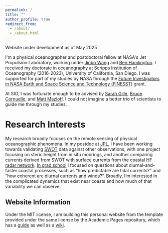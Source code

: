```yaml
---
permalink: /
title: ""
author_profile: true
redirect_from: 
  - /about/
  - /about.html
---
```


Website under development as of May 2025

I'm a physical oceanographer and postdoctoral fellow at NASA's Jet Propulsion Laboratory, working under [Jinbo Wang](https://science.jpl.nasa.gov/people/jwang2) and [Ben Hamlington](https://science.jpl.nasa.gov/people/bhamling/). I received my doctorate in oceanography at Scripps Institution of Oceanography (2016-2023),
University of California, San Diego.
I was supported for part of my studies by NASA through the [Future Investigators in NASA Earth and Space Science and Technology (FINESST)](https://nspires.nasaprs.com/external/solicitations/summary.do?solId=%7B913A7DEE-2747-6539-130C-0AB1E2322F42%7D&path=future&method=init) grant.

At SIO, I was fortunate enough to be advised by [Sarah Gille](http://pordlabs.ucsd.edu/sgille/), [Bruce Cornuelle](http://scrippsscholars.ucsd.edu/bcornuelle), and [Matt Mazloff](http://scrippsscholars.ucsd.edu/mmazloff/). I could not imagine a better trio of scientists to guide me through my studies.

Research Interests
======
My research broadly focuses on the remote sensing of physical oceanographic phenomena. In my postdoc at [JPL](https://www.jpl.nasa.gov/), I have been working towards validating [SWOT](https://swot.jpl.nasa.gov/) data against other observations, with one project focusing on steric height from in situ moorings, and another comparing currents derived from SWOT with surface currents from the coastal [HF radar network](https://cordc.ucsd.edu/projects/hfrnet/). [In grad school](https://escholarship.org/uc/item/3q94p7xw) I focused on questions about diurnal-and-faster coastal processes, such as “how predictable are tidal currents?” and “how coherent are diurnal currents and winds?”. Broadly, I’m interested in the complicated dynamics that exist near coasts and how much of that variability we can observe.




Website Information
------
Under the MIT license, I am building this personal website from the template provided under the same license by the Academic Pages repository, which has a [guide](https://academicpages.github.io/markdown/) as well as a [wiki](https://github.com/academicpages/academicpages.github.io/wiki).

